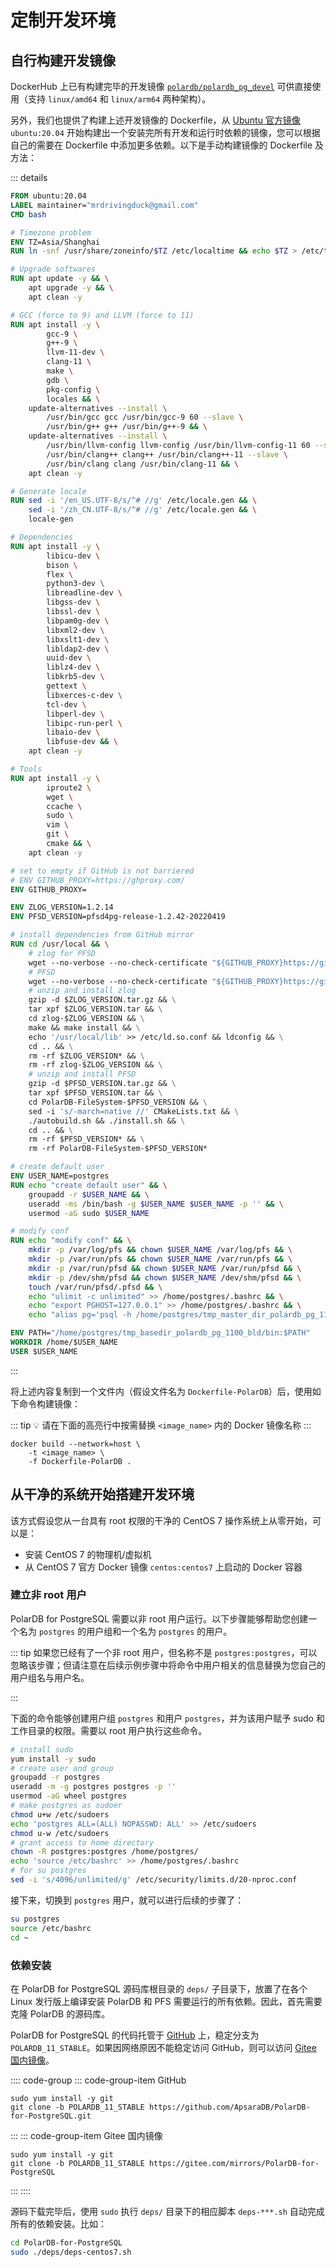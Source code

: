 # 定制开发环境

## 自行构建开发镜像

DockerHub 上已有构建完毕的开发镜像 [`polardb/polardb_pg_devel`](https://hub.docker.com/r/polardb/polardb_pg_devel/tags) 可供直接使用（支持 `linux/amd64` 和 `linux/arm64` 两种架构）。

另外，我们也提供了构建上述开发镜像的 Dockerfile，从 [Ubuntu 官方镜像](https://hub.docker.com/_/ubuntu/tags) `ubuntu:20.04` 开始构建出一个安装完所有开发和运行时依赖的镜像，您可以根据自己的需要在 Dockerfile 中添加更多依赖。以下是手动构建镜像的 Dockerfile 及方法：

::: details

```dockerfile
FROM ubuntu:20.04
LABEL maintainer="mrdrivingduck@gmail.com"
CMD bash

# Timezone problem
ENV TZ=Asia/Shanghai
RUN ln -snf /usr/share/zoneinfo/$TZ /etc/localtime && echo $TZ > /etc/timezone

# Upgrade softwares
RUN apt update -y && \
    apt upgrade -y && \
    apt clean -y

# GCC (force to 9) and LLVM (force to 11)
RUN apt install -y \
        gcc-9 \
        g++-9 \
        llvm-11-dev \
        clang-11 \
        make \
        gdb \
        pkg-config \
        locales && \
    update-alternatives --install \
        /usr/bin/gcc gcc /usr/bin/gcc-9 60 --slave \
        /usr/bin/g++ g++ /usr/bin/g++-9 && \
    update-alternatives --install \
        /usr/bin/llvm-config llvm-config /usr/bin/llvm-config-11 60 --slave \
        /usr/bin/clang++ clang++ /usr/bin/clang++-11 --slave \
        /usr/bin/clang clang /usr/bin/clang-11 && \
    apt clean -y

# Generate locale
RUN sed -i '/en_US.UTF-8/s/^# //g' /etc/locale.gen && \
    sed -i '/zh_CN.UTF-8/s/^# //g' /etc/locale.gen && \
    locale-gen

# Dependencies
RUN apt install -y \
        libicu-dev \
        bison \
        flex \
        python3-dev \
        libreadline-dev \
        libgss-dev \
        libssl-dev \
        libpam0g-dev \
        libxml2-dev \
        libxslt1-dev \
        libldap2-dev \
        uuid-dev \
        liblz4-dev \
        libkrb5-dev \
        gettext \
        libxerces-c-dev \
        tcl-dev \
        libperl-dev \
        libipc-run-perl \
        libaio-dev \
        libfuse-dev && \
    apt clean -y

# Tools
RUN apt install -y \
        iproute2 \
        wget \
        ccache \
        sudo \
        vim \
        git \
        cmake && \
    apt clean -y

# set to empty if GitHub is not barriered
# ENV GITHUB_PROXY=https://ghproxy.com/
ENV GITHUB_PROXY=

ENV ZLOG_VERSION=1.2.14
ENV PFSD_VERSION=pfsd4pg-release-1.2.42-20220419

# install dependencies from GitHub mirror
RUN cd /usr/local && \
    # zlog for PFSD
    wget --no-verbose --no-check-certificate "${GITHUB_PROXY}https://github.com/HardySimpson/zlog/archive/refs/tags/${ZLOG_VERSION}.tar.gz" && \
    # PFSD
    wget --no-verbose --no-check-certificate "${GITHUB_PROXY}https://github.com/ApsaraDB/PolarDB-FileSystem/archive/refs/tags/${PFSD_VERSION}.tar.gz" && \
    # unzip and install zlog
    gzip -d $ZLOG_VERSION.tar.gz && \
    tar xpf $ZLOG_VERSION.tar && \
    cd zlog-$ZLOG_VERSION && \
    make && make install && \
    echo '/usr/local/lib' >> /etc/ld.so.conf && ldconfig && \
    cd .. && \
    rm -rf $ZLOG_VERSION* && \
    rm -rf zlog-$ZLOG_VERSION && \
    # unzip and install PFSD
    gzip -d $PFSD_VERSION.tar.gz && \
    tar xpf $PFSD_VERSION.tar && \
    cd PolarDB-FileSystem-$PFSD_VERSION && \
    sed -i 's/-march=native //' CMakeLists.txt && \
    ./autobuild.sh && ./install.sh && \
    cd .. && \
    rm -rf $PFSD_VERSION* && \
    rm -rf PolarDB-FileSystem-$PFSD_VERSION*

# create default user
ENV USER_NAME=postgres
RUN echo "create default user" && \
    groupadd -r $USER_NAME && \
    useradd -ms /bin/bash -g $USER_NAME $USER_NAME -p '' && \
    usermod -aG sudo $USER_NAME

# modify conf
RUN echo "modify conf" && \
    mkdir -p /var/log/pfs && chown $USER_NAME /var/log/pfs && \
    mkdir -p /var/run/pfs && chown $USER_NAME /var/run/pfs && \
    mkdir -p /var/run/pfsd && chown $USER_NAME /var/run/pfsd && \
    mkdir -p /dev/shm/pfsd && chown $USER_NAME /dev/shm/pfsd && \
    touch /var/run/pfsd/.pfsd && \
    echo "ulimit -c unlimited" >> /home/postgres/.bashrc && \
    echo "export PGHOST=127.0.0.1" >> /home/postgres/.bashrc && \
    echo "alias pg='psql -h /home/postgres/tmp_master_dir_polardb_pg_1100_bld/'" >> /home/postgres/.bashrc

ENV PATH="/home/postgres/tmp_basedir_polardb_pg_1100_bld/bin:$PATH"
WORKDIR /home/$USER_NAME
USER $USER_NAME
```

:::

将上述内容复制到一个文件内（假设文件名为 `Dockerfile-PolarDB`）后，使用如下命令构建镜像：

::: tip
💡 请在下面的高亮行中按需替换 `<image_name>` 内的 Docker 镜像名称
:::

```bash:no-line-numbers{2}
docker build --network=host \
    -t <image_name> \
    -f Dockerfile-PolarDB .
```

## 从干净的系统开始搭建开发环境

该方式假设您从一台具有 root 权限的干净的 CentOS 7 操作系统上从零开始，可以是：

- 安装 CentOS 7 的物理机/虚拟机
- 从 CentOS 7 官方 Docker 镜像 `centos:centos7` 上启动的 Docker 容器

### 建立非 root 用户

PolarDB for PostgreSQL 需要以非 root 用户运行。以下步骤能够帮助您创建一个名为 `postgres` 的用户组和一个名为 `postgres` 的用户。

::: tip
如果您已经有了一个非 root 用户，但名称不是 `postgres:postgres`，可以忽略该步骤；但请注意在后续示例步骤中将命令中用户相关的信息替换为您自己的用户组名与用户名。

:::

下面的命令能够创建用户组 `postgres` 和用户 `postgres`，并为该用户赋予 sudo 和工作目录的权限。需要以 root 用户执行这些命令。

```bash
# install sudo
yum install -y sudo
# create user and group
groupadd -r postgres
useradd -m -g postgres postgres -p ''
usermod -aG wheel postgres
# make postgres as sudoer
chmod u+w /etc/sudoers
echo 'postgres ALL=(ALL) NOPASSWD: ALL' >> /etc/sudoers
chmod u-w /etc/sudoers
# grant access to home directory
chown -R postgres:postgres /home/postgres/
echo 'source /etc/bashrc' >> /home/postgres/.bashrc
# for su postgres
sed -i 's/4096/unlimited/g' /etc/security/limits.d/20-nproc.conf
```

接下来，切换到 `postgres` 用户，就可以进行后续的步骤了：

```bash
su postgres
source /etc/bashrc
cd ~
```

### 依赖安装

在 PolarDB for PostgreSQL 源码库根目录的 `deps/` 子目录下，放置了在各个 Linux 发行版上编译安装 PolarDB 和 PFS 需要运行的所有依赖。因此，首先需要克隆 PolarDB 的源码库。

PolarDB for PostgreSQL 的代码托管于 [GitHub](https://github.com/ApsaraDB/PolarDB-for-PostgreSQL) 上，稳定分支为 `POLARDB_11_STABLE`。如果因网络原因不能稳定访问 GitHub，则可以访问 [Gitee 国内镜像](https://gitee.com/mirrors/PolarDB-for-PostgreSQL)。

:::: code-group
::: code-group-item GitHub

```bash:no-line-numbers
sudo yum install -y git
git clone -b POLARDB_11_STABLE https://github.com/ApsaraDB/PolarDB-for-PostgreSQL.git
```

:::
::: code-group-item Gitee 国内镜像

```bash:no-line-numbers
sudo yum install -y git
git clone -b POLARDB_11_STABLE https://gitee.com/mirrors/PolarDB-for-PostgreSQL
```

:::
::::

源码下载完毕后，使用 `sudo` 执行 `deps/` 目录下的相应脚本 `deps-***.sh` 自动完成所有的依赖安装。比如：

```bash
cd PolarDB-for-PostgreSQL
sudo ./deps/deps-centos7.sh
```
